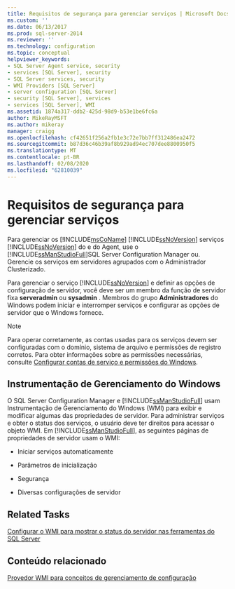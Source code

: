```yaml
---
title: Requisitos de segurança para gerenciar serviços | Microsoft Docs
ms.custom: ''
ms.date: 06/13/2017
ms.prod: sql-server-2014
ms.reviewer: ''
ms.technology: configuration
ms.topic: conceptual
helpviewer_keywords:
- SQL Server Agent service, security
- services [SQL Server], security
- SQL Server services, security
- WMI Providers [SQL Server]
- server configuration [SQL Server]
- security [SQL Server], services
- services [SQL Server], WMI
ms.assetid: 1874a317-ddb2-425d-98d9-b53e1be6fc6a
author: MikeRayMSFT
ms.author: mikeray
manager: craigg
ms.openlocfilehash: cf42651f256a2fb1e3c72e7bb7ff312486ea2472
ms.sourcegitcommit: b87d36c46b39af8b929ad94ec707dee8800950f5
ms.translationtype: MT
ms.contentlocale: pt-BR
ms.lasthandoff: 02/08/2020
ms.locfileid: "62810039"
---
```

# <a name="security-requirements-for-managing-services"></a>Requisitos de segurança para gerenciar serviços
  Para gerenciar os [!INCLUDE[msCoName](../../includes/msconame-md.md)] [!INCLUDE[ssNoVersion](../../includes/ssnoversion-md.md)] serviços [!INCLUDE[ssNoVersion](../../includes/ssnoversion-md.md)] do e do Agent, use o [!INCLUDE[ssManStudioFull](../../includes/ssmanstudiofull-md.md)]SQL Server Configuration Manager ou. Gerencie os serviços em servidores agrupados com o Administrador Clusterizado.  
  
 Para gerenciar o serviço [!INCLUDE[ssNoVersion](../../includes/ssnoversion-md.md)] e definir as opções de configuração de servidor, você deve ser um membro da função de servidor fixa **serveradmin** ou **sysadmin** . Membros do grupo **Administradores** do Windows podem iniciar e interromper serviços e configurar as opções de servidor que o Windows fornece.  
  
> [!NOTE]  
>  Para operar corretamente, as contas usadas para os serviços devem ser configuradas com o domínio, sistema de arquivo e permissões de registro corretos. Para obter informações sobre as permissões necessárias, consulte [Configurar contas de serviço e permissões do Windows](configure-windows-service-accounts-and-permissions.md).  
  
## <a name="windows-management-instrumentation"></a>Instrumentação de Gerenciamento do Windows  
 O SQL Server Configuration Manager e [!INCLUDE[ssManStudioFull](../../includes/ssmanstudiofull-md.md)] usam Instrumentação de Gerenciamento do Windows (WMI) para exibir e modificar algumas das propriedades de servidor. Para administrar serviços e obter o status dos serviços, o usuário deve ter direitos para acessar o objeto WMI. Em [!INCLUDE[ssManStudioFull](../../includes/ssmanstudiofull-md.md)], as seguintes páginas de propriedades de servidor usam o WMI:  
  
-   Iniciar serviços automaticamente  
  
-   Parâmetros de inicialização  
  
-   Segurança  
  
-   Diversas configurações de servidor  
  
## <a name="related-tasks"></a>Related Tasks  
 [Configurar o WMI para mostrar o status do servidor nas ferramentas do SQL Server](../../ssms/configure-wmi-to-show-server-status-in-sql-server-tools.md)  
  
## <a name="related-content"></a>Conteúdo relacionado  
 [Provedor WMI para conceitos de gerenciamento de configuração](../../relational-databases/wmi-provider-configuration/wmi-provider-for-configuration-management.md)  
  
  
